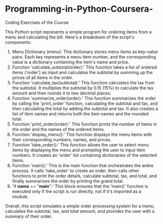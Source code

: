 # Programming-in-Python-Coursera-
Coding Exercises of the Course

This Python script represents a simple program for ordering items from a menu and calculating the bill. Here's a breakdown of the script's components:

1. Menu Dictionary (menu): This dictionary stores menu items as key-value pairs. Each key represents a menu item number, and the corresponding value is a dictionary containing the item's name and price.
2. Function 'calculate_subtotal(order):' This function takes a list of ordered items ('order') as input and calculates the subtotal by summing up the prices of all items in the order.
3. Function 'calculate_tax(subtotal):' This function calculates the tax from the subtotal. It multiplies the subtotal by 0.15 (15%) to calculate the tax amount and then rounds it to two decimal places.
4. Function 'summarize_order(order):' This function summarizes the order by calling the 'print_order' function, calculating the subtotal and tax, and then calculating the total by adding the subtotal and tax. It also creates a list of item names and returns both the item names and the rounded total.
5. Function 'print_order(order):' This function prints the number of items in the order and the names of the ordered items.
6. Function 'display_menu():' This function displays the menu items with their corresponding numbers, names, and prices.
7. Function 'take_order():' This function allows the user to select menu items by displaying the menu and prompting the user to input item numbers. It creates an 'order' list containing dictionaries of the selected items.
8. Function 'main():' This is the main function that orchestrates the entire process. It calls 'take_order' to create an order, then calls other functions to print the order details, calculate subtotal, tax, and total, and finally summarizes the order by printing the grand total.
9. 'if __name__ == "__main__":' This block ensures that the 'main()' function is executed only if the script is run directly, not if it's imported as a module.

Overall, this script simulates a simple order processing system for a menu, calculates the subtotal, tax, and total amount, and provides the user with a summary of their order.
